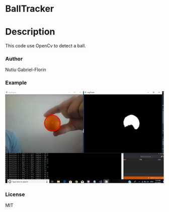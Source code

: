 # BallTracker

# Description
This code use OpenCv to detect a ball.

### Author
Nutiu Gabriel-Florin

### Example
![Alt text](BallTracker.PNG?raw=true "Title")

### License
MIT

